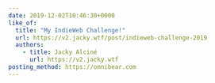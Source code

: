 ```yaml
---
date: 2019-12-02T10:46:30+0000
like_of:
  title: "My IndieWeb Challenge!"
  url: https://v2.jacky.wtf/post/indieweb-challenge-2019
  authors:
    - title: Jacky Alciné
      url: https://v2.jacky.wtf
posting_method: https://omnibear.com
---
```


